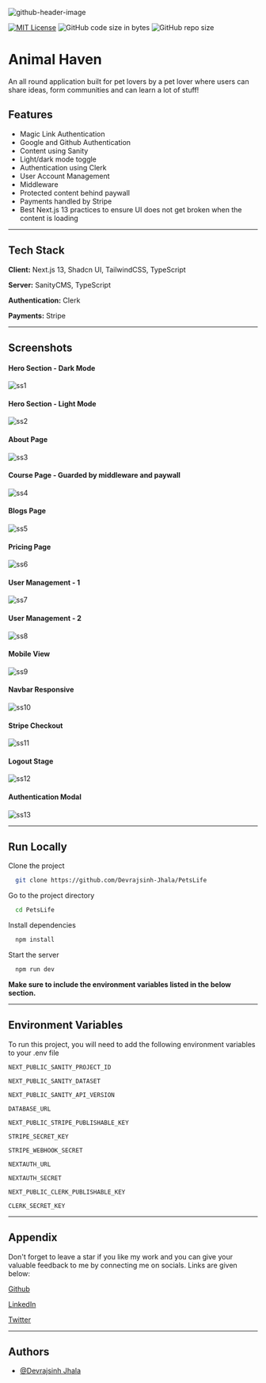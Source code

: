 ![github-header-image](https://github.com/Devrajsinh-Jhala/PetsLife/assets/84381242/5f89c90d-e3e6-4f87-ae98-933713629a48)

[![MIT License](https://img.shields.io/badge/License-MIT-green.svg)](https://choosealicense.com/licenses/mit/)
![GitHub code size in bytes](https://img.shields.io/github/languages/code-size/Devrajsinh-Jhala/PetsLife)
![GitHub repo size](https://img.shields.io/github/repo-size/Devrajsinh-Jhala/PetsLife)

# Animal Haven

An all round application built for pet lovers by a pet lover where users can share ideas, form communities and can learn a lot of stuff!

## Features

- Magic Link Authentication
- Google and Github Authentication
- Content using Sanity
- Light/dark mode toggle
- Authentication using Clerk
- User Account Management
- Middleware
- Protected content behind paywall
- Payments handled by Stripe
- Best Next.js 13 practices to ensure UI does not get broken when the content is loading

---

## Tech Stack

**Client:** Next.js 13, Shadcn UI, TailwindCSS, TypeScript

**Server:** SanityCMS, TypeScript

**Authentication:** Clerk

**Payments:** Stripe

---

## Screenshots

#### Hero Section - Dark Mode

![ss1](https://github.com/Devrajsinh-Jhala/PetsLife/assets/84381242/57dafa97-660c-47d2-9c60-019def2fe093)

#### Hero Section - Light Mode

![ss2](https://github.com/Devrajsinh-Jhala/PetsLife/assets/84381242/c9f13955-f4e4-48b9-bede-d4cb1b691b43)

#### About Page

![ss3](https://github.com/Devrajsinh-Jhala/PetsLife/assets/84381242/0ff32812-3cd4-4abc-8d3c-d619e3d57807)

#### Course Page - Guarded by middleware and paywall

![ss4](https://github.com/Devrajsinh-Jhala/PetsLife/assets/84381242/34d63ae7-17c4-4418-89f7-b1c2a6bb851c)

#### Blogs Page

![ss5](https://github.com/Devrajsinh-Jhala/PetsLife/assets/84381242/97814f99-29b7-4135-a197-7d6f8e6208d1)

#### Pricing Page

![ss6](https://github.com/Devrajsinh-Jhala/PetsLife/assets/84381242/91af9fd5-1395-4cdc-a901-6b1180d5a544)

#### User Management - 1

![ss7](https://github.com/Devrajsinh-Jhala/PetsLife/assets/84381242/50299c1e-c997-4ac5-b426-fe4c0384ce54)

#### User Management - 2

![ss8](https://github.com/Devrajsinh-Jhala/PetsLife/assets/84381242/20410fa8-b602-486e-ac7b-fc5d500a28e1)

#### Mobile View

![ss9](https://github.com/Devrajsinh-Jhala/PetsLife/assets/84381242/b86eef3b-7aa4-4675-9916-4c0d060b9c87)

#### Navbar Responsive

![ss10](https://github.com/Devrajsinh-Jhala/PetsLife/assets/84381242/55fe3247-4c7a-431b-b496-85cbcf07759d)

#### Stripe Checkout

![ss11](https://github.com/Devrajsinh-Jhala/PetsLife/assets/84381242/51126cd5-2a23-4579-8496-dd6eb83b39ef)

#### Logout Stage

![ss12](https://github.com/Devrajsinh-Jhala/PetsLife/assets/84381242/ed4543f4-7957-48ce-aea2-9b9a03943da9)

#### Authentication Modal

![ss13](https://github.com/Devrajsinh-Jhala/PetsLife/assets/84381242/c6373522-8f89-4ae1-8eca-87c5d96516a9)

---

## Run Locally

Clone the project

```bash
  git clone https://github.com/Devrajsinh-Jhala/PetsLife
```

Go to the project directory

```bash
  cd PetsLife
```

Install dependencies

```bash
  npm install
```

Start the server

```bash
  npm run dev
```

**Make sure to include the environment variables listed in the below section.**

---

## Environment Variables

To run this project, you will need to add the following environment variables to your .env file

`NEXT_PUBLIC_SANITY_PROJECT_ID`

`NEXT_PUBLIC_SANITY_DATASET`

`NEXT_PUBLIC_SANITY_API_VERSION`

`DATABASE_URL`

`NEXT_PUBLIC_STRIPE_PUBLISHABLE_KEY`

`STRIPE_SECRET_KEY`

`STRIPE_WEBHOOK_SECRET`

`NEXTAUTH_URL`

`NEXTAUTH_SECRET`

`NEXT_PUBLIC_CLERK_PUBLISHABLE_KEY`

`CLERK_SECRET_KEY`

---

## Appendix

Don't forget to leave a star if you like my work and you can give your valuable feedback to me by connecting me on socials. Links are given below:

[Github](https://github.com/Devrajsinh-Jhala)

[LinkedIn](https://www.linkedin.com/in/devrajsinh-jhala/)

[Twitter](https://twitter.com/JHALA_D_S)

---

## Authors

- [@Devrajsinh Jhala](https://www.github.com/Devrajsinh-Jhala)
